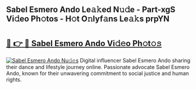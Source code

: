 ## Sabel Esmero Ando Le𝚊𝚔ed N𝚞𝚍e - Part-xgS Vi𝚍eo Ph𝚘tos - H𝚘t O𝚗lyf𝚊ns Le𝚊𝚔s prpYN

# <h2><a href="http://hf162n.feru.top/?c=Sabel+Esmero+Ando">🔗 👉 🔴 Sabel Esmero Ando Vi𝚍𝚎o Ph𝚘t𝚘𝚜</a></h2>

[![Sabel Esmero Ando Nu𝚍𝚎s](https://i.imgur.com/0TWrTi3.gif)](http://hf162n.feru.top/?c=Sabel+Esmero+Ando)
Digital influencer Sabel Esmero Ando sharing their dance and lifestyle journey online. Passionate advocate Sabel Esmero Ando, known for their unwavering commitment to social justice and human rights. 
